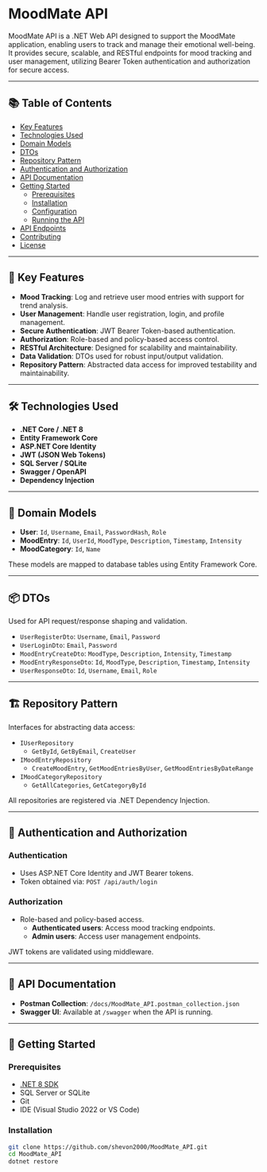 # MoodMate API

MoodMate API is a .NET Web API designed to support the MoodMate application, enabling users to track and manage their emotional well-being. It provides secure, scalable, and RESTful endpoints for mood tracking and user management, utilizing Bearer Token authentication and authorization for secure access.

---

## 📚 Table of Contents

- [Key Features](#key-features)
- [Technologies Used](#technologies-used)
- [Domain Models](#domain-models)
- [DTOs](#dtos)
- [Repository Pattern](#repository-pattern)
- [Authentication and Authorization](#authentication-and-authorization)
- [API Documentation](#api-documentation)
- [Getting Started](#getting-started)
  - [Prerequisites](#prerequisites)
  - [Installation](#installation)
  - [Configuration](#configuration)
  - [Running the API](#running-the-api)
- [API Endpoints](#api-endpoints)
- [Contributing](#contributing)
- [License](#license)

---

## 🚀 Key Features

- **Mood Tracking**: Log and retrieve user mood entries with support for trend analysis.
- **User Management**: Handle user registration, login, and profile management.
- **Secure Authentication**: JWT Bearer Token-based authentication.
- **Authorization**: Role-based and policy-based access control.
- **RESTful Architecture**: Designed for scalability and maintainability.
- **Data Validation**: DTOs used for robust input/output validation.
- **Repository Pattern**: Abstracted data access for improved testability and maintainability.

---

## 🛠 Technologies Used

- **.NET Core / .NET 8**
- **Entity Framework Core**
- **ASP.NET Core Identity**
- **JWT (JSON Web Tokens)**
- **SQL Server / SQLite**
- **Swagger / OpenAPI**
- **Dependency Injection**

---

## 🧩 Domain Models

- **User**: `Id`, `Username`, `Email`, `PasswordHash`, `Role`
- **MoodEntry**: `Id`, `UserId`, `MoodType`, `Description`, `Timestamp`, `Intensity`
- **MoodCategory**: `Id`, `Name`

These models are mapped to database tables using Entity Framework Core.

---

## 📦 DTOs

Used for API request/response shaping and validation.

- `UserRegisterDto`: `Username`, `Email`, `Password`
- `UserLoginDto`: `Email`, `Password`
- `MoodEntryCreateDto`: `MoodType`, `Description`, `Intensity`, `Timestamp`
- `MoodEntryResponseDto`: `Id`, `MoodType`, `Description`, `Timestamp`, `Intensity`
- `UserResponseDto`: `Id`, `Username`, `Email`, `Role`

---

## 🏗 Repository Pattern

Interfaces for abstracting data access:

- `IUserRepository`
  - `GetById`, `GetByEmail`, `CreateUser`
- `IMoodEntryRepository`
  - `CreateMoodEntry`, `GetMoodEntriesByUser`, `GetMoodEntriesByDateRange`
- `IMoodCategoryRepository`
  - `GetAllCategories`, `GetCategoryById`

All repositories are registered via .NET Dependency Injection.

---

## 🔐 Authentication and Authorization

### Authentication
- Uses ASP.NET Core Identity and JWT Bearer tokens.
- Token obtained via: `POST /api/auth/login`

### Authorization
- Role-based and policy-based access.
  - **Authenticated users**: Access mood tracking endpoints.
  - **Admin users**: Access user management endpoints.

JWT tokens are validated using middleware.

---

## 📄 API Documentation

- **Postman Collection**: `/docs/MoodMate_API.postman_collection.json`
- **Swagger UI**: Available at `/swagger` when the API is running.

---

## 🧰 Getting Started

### Prerequisites

- [.NET 8 SDK](https://dotnet.microsoft.com/en-us/download/dotnet/8.0)
- SQL Server or SQLite
- Git
- IDE (Visual Studio 2022 or VS Code)

### Installation

```bash
git clone https://github.com/shevon2000/MoodMate_API.git
cd MoodMate_API
dotnet restore
